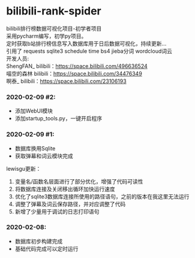 # bilibili-rank-spider
bilibili排行榜数据可视化项目-初学者项目  
采用pycharm编写，初学py项目。  
定时获取b站排行榜信息写入数据库用于日后数据可视化，持续更新...  
引用了 requests sqlite3 schedule time bs4 jieba分词 wordcloud词云  
开发人员:  
ShengFAN_ bilibili：https://space.bilibili.com/496636524  
喵空的森林 bilibili：https://space.bilibili.com/34476349  
啊泰_ bilibili：https://space.bilibili.com/23106193  

### 2020-02-09 #2:
 - 添加WebUI模块
 - 添加startup_tools.py，一键开启程序


### 2020-02-09 #1:  
 - 数据库换用Sqlite  
 - 获取弹幕和词云模块完成  

lewisgu更新：

1. 变量名/函数名层面进行了部分优化，增强了代码可读性
2. 将数据库连接及关闭移出循环加快运行速度
3. 优化了sqlite3数据库连接所使用的路径语句，之前的版本在我这里无法运行
4. 调整了弹幕及词云保存路径，并对应调整了代码
5. 新增了少量用于调试的日志打印语句


### 2020-02-08:  
 - 数据库初步构建完成   
 - 基础代码完成可以定时运行  
